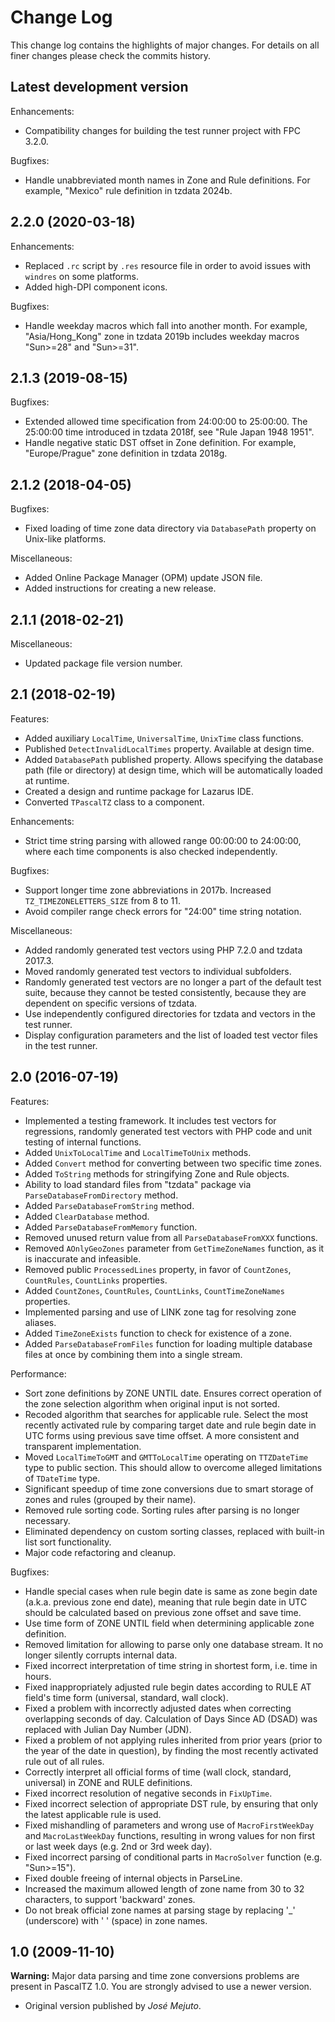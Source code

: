 # Change Log

This change log contains the highlights of major changes. For details on all finer changes please check the commits history.

## Latest development version

Enhancements:

* Compatibility changes for building the test runner project with FPC 3.2.0.

Bugfixes:

* Handle unabbreviated month names in Zone and Rule definitions. For example, "Mexico" rule definition in tzdata 2024b.

## 2.2.0 (2020-03-18)

Enhancements:

- Replaced `.rc` script by `.res` resource file in order to avoid issues with `windres` on some platforms.
- Added high-DPI component icons.

Bugfixes:

- Handle weekday macros which fall into another month. For example, "Asia/Hong_Kong" zone in tzdata 2019b includes weekday macros "Sun>=28" and "Sun>=31".

## 2.1.3 (2019-08-15)

Bugfixes:

- Extended allowed time specification from 24:00:00 to 25:00:00. The 25:00:00 time introduced in tzdata 2018f, see "Rule Japan 1948 1951".
- Handle negative static DST offset in Zone definition. For example, "Europe/Prague" zone definition in tzdata 2018g.

## 2.1.2 (2018-04-05)

Bugfixes:

- Fixed loading of time zone data directory via `DatabasePath` property on Unix-like platforms.

Miscellaneous:

- Added Online Package Manager (OPM) update JSON file.
- Added instructions for creating a new release.

## 2.1.1 (2018-02-21)

Miscellaneous:

- Updated package file version number.

## 2.1 (2018-02-19)

Features:

- Added auxiliary `LocalTime`, `UniversalTime`, `UnixTime` class functions.
- Published `DetectInvalidLocalTimes` property. Available at design time.
- Added `DatabasePath` published property. Allows specifying the database path (file or directory) at design time, which will be automatically loaded at runtime.
- Created a design and runtime package for Lazarus IDE.
- Converted `TPascalTZ` class to a component.

Enhancements:

- Strict time string parsing with allowed range 00:00:00 to 24:00:00, where each time components is also checked independently.

Bugfixes:

- Support longer time zone abbreviations in 2017b. Increased `TZ_TIMEZONELETTERS_SIZE` from 8 to 11.
- Avoid compiler range check errors for "24:00" time string notation.

Miscellaneous:

- Added randomly generated test vectors using PHP 7.2.0 and tzdata 2017.3.
- Moved randomly generated test vectors to individual subfolders.
- Randomly generated test vectors are no longer a part of the default test suite, because they cannot be tested consistently, because they are dependent on specific versions of tzdata.
- Use independently configured directories for tzdata and vectors in the test runner.
- Display configuration parameters and the list of loaded test vector files in the test runner.

## 2.0 (2016-07-19)

Features:

- Implemented a testing framework. It includes test vectors for regressions, randomly generated test vectors with PHP code and unit testing of internal functions.
- Added `UnixToLocalTime` and `LocalTimeToUnix` methods.
- Added `Convert` method for converting between two specific time zones.
- Added `ToString` methods for stringifying Zone and Rule objects.
- Ability to load standard files from "tzdata" package via `ParseDatabaseFromDirectory` method.
- Added `ParseDatabaseFromString` method.
- Added `ClearDatabase` method.
- Added `ParseDatabaseFromMemory` function.
- Removed unused return value from all `ParseDatabaseFromXXX` functions.
- Removed `AOnlyGeoZones` parameter from `GetTimeZoneNames` function, as it is inaccurate and infeasible.
- Removed public `ProcessedLines` property, in favor of `CountZones`, `CountRules`, `CountLinks` properties.
- Added `CountZones`, `CountRules`, `CountLinks`, `CountTimeZoneNames` properties.
- Implemented parsing and use of LINK zone tag for resolving zone aliases.
- Added `TimeZoneExists` function to check for existence of a zone.
- Added `ParseDatabaseFromFiles` function for loading multiple database files at once by combining them into a single stream.

Performance:

- Sort zone definitions by ZONE UNTIL date. Ensures correct operation of the zone selection algorithm when original input is not sorted.
- Recoded algorithm that searches for applicable rule. Select the most recently activated rule by comparing target date and rule begin date in UTC forms using previous save time offset. A more consistent and transparent implementation.
- Moved `LocalTimeToGMT` and `GMTToLocalTime` operating on `TTZDateTime` type to public section. This should allow to overcome alleged limitations of `TDateTime` type.
- Significant speedup of time zone conversions due to smart storage of zones and rules (grouped by their name).
- Removed rule sorting code. Sorting rules after parsing is no longer necessary.
- Eliminated dependency on custom sorting classes, replaced with built-in list sort functionality.
- Major code refactoring and cleanup.

Bugfixes:

- Handle special cases when rule begin date is same as zone begin date (a.k.a. previous zone end date), meaning that rule begin date in UTC should be calculated based on previous zone offset and save time.
- Use time form of ZONE UNTIL field when determining applicable zone definition.
- Removed limitation for allowing to parse only one database stream. It no longer silently corrupts internal data.
- Fixed incorrect interpretation of time string in shortest form, i.e. time in hours.
- Fixed inappropriately adjusted rule begin dates according to RULE AT field's time form (universal, standard, wall clock).
- Fixed a problem with incorrectly adjusted dates when correcting overlapping seconds of day. Calculation of Days Since AD (DSAD) was replaced with Julian Day Number (JDN).
- Fixed a problem of not applying rules inherited from prior years (prior to the year of the date in question), by finding the most recently activated rule out of all rules.
- Correctly interpret all official forms of time (wall clock, standard, universal) in ZONE and RULE definitions.
- Fixed incorrect resolution of negative seconds in `FixUpTime`.
- Fixed incorrect selection of appropriate DST rule, by ensuring that only the latest applicable rule is used.
- Fixed mishandling of parameters and wrong use of `MacroFirstWeekDay` and `MacroLastWeekDay` functions, resulting in wrong values for non first or last week days (e.g. 2nd or 3rd week day).
- Fixed incorrect parsing of conditional parts in `MacroSolver` function (e.g. "Sun>=15").
- Fixed double freeing of internal objects in ParseLine.
- Increased the maximum allowed length of zone name from 30 to 32 characters, to support 'backward' zones.
- Do not break official zone names at parsing stage by replacing '_' (underscore) with ' ' (space) in zone names.

## 1.0 (2009-11-10)

**Warning:** Major data parsing and time zone conversions problems are present in PascalTZ 1.0. You are strongly advised to use a newer version.

- Original version published by *José Mejuto*.
